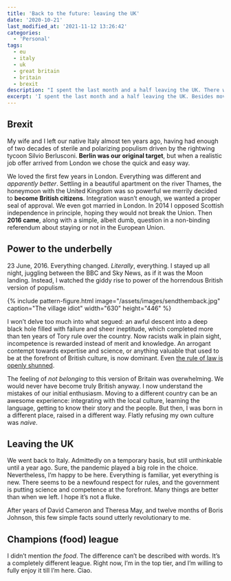 ```yaml
---
title: 'Back to the future: leaving the UK'
date: '2020-10-21'
last_modified_at: '2021-11-12 13:26:42'
categories:
  - 'Personal'
tags:
  - eu
  - italy
  - uk 
  - great britain
  - britain
  - brexit
description: "I spent the last month and a half leaving the UK. There were two lingering monsters: a global pandemic and a massive feeling of betrayal."
excerpt: 'I spent the last month and a half leaving the UK. Besides moving house, city and country, we were followed by two lingering monsters: a global pandemic and a massive feeling of betrayal.'
---
```

## Brexit

My wife and I left our native Italy almost ten years ago, having had enough of two decades of sterile and polarizing populism driven by the rightwing tycoon Silvio Berlusconi. **Berlin was our original target**, but when a realistic job offer arrived from London we chose the quick and easy way.

We loved the first few years in London. Everything was different and _apparently better_. Settling in a beautiful apartment on the river Thames, the honeymoon with the United Kingdom was so powerful we merrily decided to **become British citizens**. Integration wasn’t enough, we wanted a proper seal of approval. We even got married in London. In 2014 I opposed Scottish independence in principle, hoping they would not break the Union. Then **2016 came**, along with a simple, albeit dumb, question in a non-binding referendum about staying or not in the European Union.

## Power to the underbelly

23 June, 2016. Everything changed. _Literally_, everything. I stayed up all night, juggling between the BBC and Sky News, as if it was the Moon landing. Instead, I watched the giddy rise to power of the horrendous British version of populism.

{% include pattern-figure.html image="/assets/images/sendthemback.jpg" caption="The village idiot" width="630" height="446" %}

I won’t delve too much into what segued: an awful descent into a deep black hole filled with failure and sheer ineptitude, which completed more than ten years of Tory rule over the country. Now racists walk in plain sight, incompetence is rewarded instead of merit and knowledge. An arrogant contempt towards expertise and science, or anything valuable that used to be at the forefront of British culture, is now dominant. Even [the rule of law is openly shunned](https://www.politico.eu/article/uk-minister-confirms-plan-to-break-international-law-over-brexit/).

The feeling of _not belonging_ to this version of Britain was overwhelming. We would never have become truly British anyway. I now understand the mistakes of our initial enthusiasm. Moving to a different country can be an awesome experience: integrating with the local culture, learning the language, getting to know their story and the people. But then, I was born in a different place, raised in a different way. Flatly refusing my own culture was _naive_.

## Leaving the UK

We went back to Italy. Admittedly on a temporary basis, but still unthinkable until a year ago. Sure, the pandemic played a big role in the choice. Nevertheless, I’m happy to be here. Everything is familiar, yet everything is new. There seems to be a newfound respect for rules, and the government is putting science and competence at the forefront. Many things are better than when we left. I hope it’s not a fluke.

After years of David Cameron and Theresa May, and twelve months of Boris Johnson, this few simple facts sound utterly revolutionary to me.

## Champions (food) league

I didn’t mention _the food_. The difference can’t be described with words. It’s a completely different league. Right now, I’m in the top tier, and I’m willing to fully enjoy it till I’m here. Ciao.